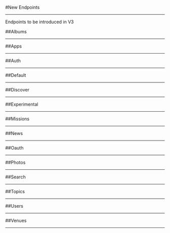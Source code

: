 #New Endpoints
****
Endpoints to be introduced in V3

##Albums
***

##Apps
***

##Auth
***

##Default
****


##Discover
****


##Experimental
****


##Missions
****


##News
****


##Oauth
****


##Photos
****


##Search
****


##Topics
****


##Users
****


##Venues
****
